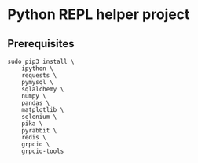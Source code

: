# Python REPL helper project

## Prerequisites

```
sudo pip3 install \
    ipython \
    requests \
    pymysql \
    sqlalchemy \
    numpy \
    pandas \
    matplotlib \
    selenium \
    pika \
    pyrabbit \
    redis \
    grpcio \
    grpcio-tools
```
